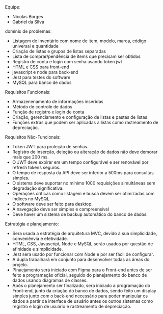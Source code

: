 Equipe:
- Nicolas Borges
- Gabriel da Silva

domínio de problemas:
- Listagem de inventário com nome de item, modelo, marca, código universal e quantidade
- Criação de listas e grupos de listas separadas
- Lista de comprar/pendência de items que precisam ser obtidos
- Registro de conta e login com senha usando token jwt
- HTML e CSS para front-end
- javascript e node para back-end
- Jest para testes do software
- MySQL para banco de dados

Requisitos Funcionais:
- Armazenenamento de informações inseridas
- Método de controle de dados
- Função de registro e login de conta
- Criação, gerenciamento e configuração de listas e pastas de listas
- Funções extras que podem ser aplicadas a listas como rastreamento de depreciação.

Requisitos Não-Funcionais:
- Token JWT para proteção de senhas.
- Registro de inserção, deleção ou alteração de dados não deve demorar mais que 200 ms.
- O JWT deve expirar em um tempo configurável e ser renovável por refresh tokens seguros.
- O tempo de resposta da API deve ser inferior a 500ms para consultas simples.
- O sistema deve suportar no mínimo 1000 requisições simultâneas sem degradação significativa.
- Operações críticas como listagem e busca devem ser otimizadas com índices no MySQL.
- O software deve ser feito para desktop.
- A navegação deve ser simples e compreensível
- Deve haver um sistema de backup automático do banco de dados.

Estratégia e planejamento:
- Sera usada a estratégia de arquitetura MVC, devido à sua simplicidade, conveniênvia e efetividade.
- HTML, CSS, Javascript, Node e MySQL serão usados por questão de afinidade e simplicidade.
- Jest sera usado por funcionar com Node e por ser fácil de configurar.
- A dupla trabalhará em conjunto para desenvolver todas as áreas do projeto.
- Plnaejamento será iniciado com Figma para o Front-end antes de ser feito a programação oficial, seguido do planejamento do banco de dados usando diagramas de classes.
- Após o planejamento ser finalizado, sera iniciado a programação do Front-end, junto da criação do banco de dados, sendo feito um display simples junto com o back-end necessário para poder manipular os dados a partir da interface de usuário antes os outros sistemas como registro e login de usuário e rastreamento de depreciação.
